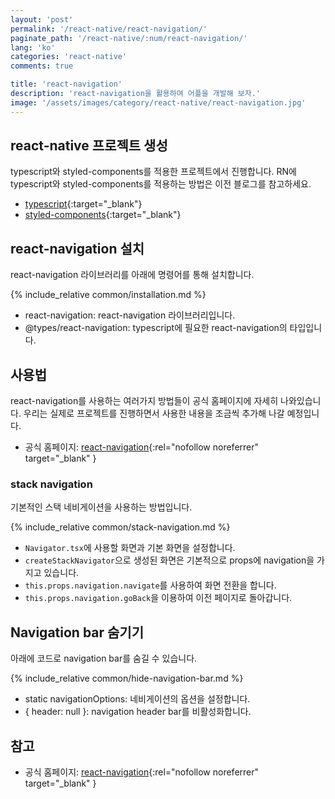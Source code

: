 ```yaml
---
layout: 'post'
permalink: '/react-native/react-navigation/'
paginate_path: '/react-native/:num/react-navigation/'
lang: 'ko'
categories: 'react-native'
comments: true

title: 'react-navigation'
description: 'react-navigation을 활용하여 어플을 개발해 보자.'
image: '/assets/images/category/react-native/react-navigation.jpg'
---
```



## react-native 프로젝트 생성
typescript와 styled-components를 적용한 프로젝트에서 진행합니다. RN에 typescript와 styled-components를 적용하는 방법은 이전 블로그를 참고하세요.
- [typescript]({{site.url}}/{{page.categories}}/typescript/){:target="_blank"}
- [styled-components]({{site.url}}/{{page.categories}}/styled-components/){:target="_blank"}

## react-navigation 설치
react-navigation 라이브러리를 아래에 명령어를 통해 설치합니다.

{% include_relative common/installation.md %}

- react-navigation: react-navigation 라이브러리입니다.
- @types/react-navigation: typescript에 필요한 react-navigation의 타입입니다.

## 사용법
react-navigation를 사용하는 여러가지 방법들이 공식 홈페이지에 자세히 나와있습니다. 우리는 실제로 프로젝트를 진행하면서 사용한 내용을 조금씩 추가해 나갈 예정입니다.
- 공식 홈페이지: [react-navigation](https://reactnavigation.org/docs){:rel="nofollow noreferrer" target="_blank" }

### stack navigation
기본적인 스택 네비게이션을 사용하는 방법입니다.

{% include_relative common/stack-navigation.md %}

- ```Navigator.tsx```에 사용할 화면과 기본 화면을 설정합니다.
- ```createStackNavigator```으로 생성된 화면은 기본적으로 props에 navigation을 가지고 있습니다.
- ```this.props.navigation.navigate```를 사용하여 화면 전환을 합니다.
- ```this.props.navigation.goBack```을 이용하여 이전 페이지로 돌아갑니다.

## Navigation bar 숨기기
아래에 코드로 navigation bar를 숨길 수 있습니다.

{% include_relative common/hide-navigation-bar.md %}

- static navigationOptions: 네비게이션의 옵션을 설정합니다.
- { header: null }: navigation header bar를 비활성화합니다.

## 참고
- 공식 홈페이지: [react-navigation](https://reactnavigation.org/docs){:rel="nofollow noreferrer" target="_blank" }